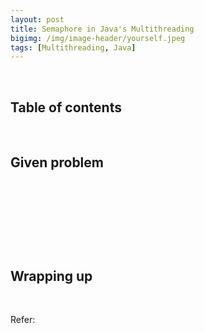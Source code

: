 ```yaml
---
layout: post
title: Semaphore in Java's Multithreading
bigimg: /img/image-header/yourself.jpeg
tags: [Multithreading, Java]
---
```





<br>

## Table of contents





<br>

## Given problem






<br>

## 






<br>

## 





<br>

## Wrapping up




<br>

Refer:


